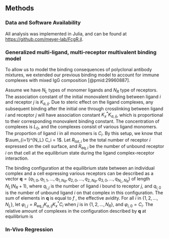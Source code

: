 ## Methods

### Data and Software Availability

All analysis was implemented in Julia, and can be found at <https://github.com/meyer-lab/FcgR.jl>.

### Generalized multi-ligand, multi-receptor multivalent binding model

To allow us to model the binding consequences of polyclonal antibody mixtures, we extended our previous binding model to account for immune complexes with mixed IgG composition [@pmid:29960887].

Assume we have $N_L$ types of monomer ligands and $N_R$ type of receptors. The association constant of the initial monovalent binding between ligand $i$ and receptor $j$ is $K_{a,ij}$. Due to steric effect on the ligand complexes, any subsequent binding after the initial one through crosslinking between ligand $i$ and receptor $j$ will have association constant $K_x^* K_{a,ij}$, which is proportional to their corresponding monovalent binding constant. The concentration of complexes is $L_0$, and the complexes consist of various ligand monomers. The proportion of ligand $i$ in all monomers is $C_i$. By this setup, we know that $\sum_{i=1}^{N_L} C_i = 1$. Let $R_{\mathrm{tot},i}$ be the total number of receptor $i$ expressed on the cell surface, and $R_{\mathrm{eq},i}$ be the number of unbound receptor $i$ on that cell at the equilibrium state during the ligand complex-receptor interaction.


The binding configuration at the equilibrium state between an individual complex and a cell expressing various receptors can be described as a vector $\mathbf{q} = (q_{1,0}, q_{1,1}, ..., q_{1,N_R}, q_{2,0},..., q_{2,N_R},q_{3,0},..., q_{N_L, N_R})$ of length $N_L(N_R+1)$, where $q_{i,j}$ is the number of ligand $i$ bound to receptor $j$, and $q_{i,0}$ is the number of unbound ligand $i$ on that complex in this configuration. The sum of elements in $\mathbf{q}$ is equal to $f$ , the effective avidity. For all $i$ in $\{1,2,..., N_L\}$, let $φ_{i,j} = R_{\mathrm{eq},j} K_{a,ij} K_x^* C_i$ when $j$ is in $\{1,2,...,N_R\}$, and $φ_{i,0} = C_i$. The relative amount of complexes in the configuration described by $\mathbf{q}$ at equilibrium is


### In-Vivo Regression
